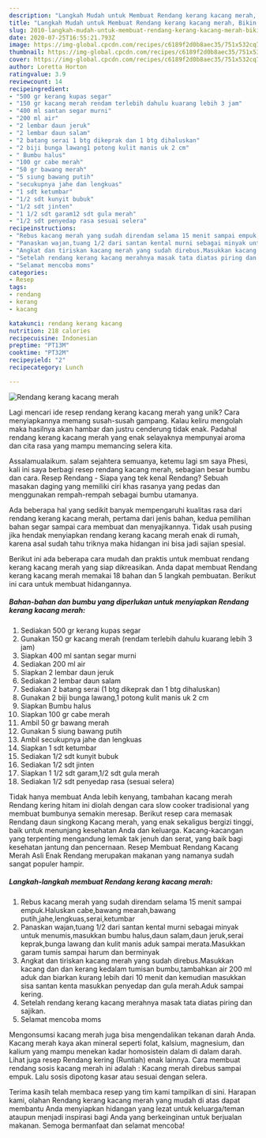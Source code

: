 ```yaml
---
description: "Langkah Mudah untuk Membuat Rendang kerang kacang merah, Bikin Ngiler"
title: "Langkah Mudah untuk Membuat Rendang kerang kacang merah, Bikin Ngiler"
slug: 2010-langkah-mudah-untuk-membuat-rendang-kerang-kacang-merah-bikin-ngiler
date: 2020-07-25T16:55:21.793Z
image: https://img-global.cpcdn.com/recipes/c6189f2d0b8aec35/751x532cq70/rendang-kerang-kacang-merah-foto-resep-utama.jpg
thumbnail: https://img-global.cpcdn.com/recipes/c6189f2d0b8aec35/751x532cq70/rendang-kerang-kacang-merah-foto-resep-utama.jpg
cover: https://img-global.cpcdn.com/recipes/c6189f2d0b8aec35/751x532cq70/rendang-kerang-kacang-merah-foto-resep-utama.jpg
author: Loretta Horton
ratingvalue: 3.9
reviewcount: 14
recipeingredient:
- "500 gr kerang kupas segar"
- "150 gr kacang merah rendam terlebih dahulu kuarang lebih 3 jam"
- "400 ml santan segar murni"
- "200 ml air"
- "2 lembar daun jeruk"
- "2 lembar daun salam"
- "2 batang serai 1 btg dikeprak dan 1 btg dihaluskan"
- "2 biji bunga lawang1 potong kulit manis uk 2 cm"
- " Bumbu halus"
- "100 gr cabe merah"
- "50 gr bawang merah"
- "5 siung bawang putih"
- "secukupnya jahe dan lengkuas"
- "1 sdt ketumbar"
- "1/2 sdt kunyit bubuk"
- "1/2 sdt jinten"
- "1 1/2 sdt garam12 sdt gula merah"
- "1/2 sdt penyedap rasa sesuai selera"
recipeinstructions:
- "Rebus kacang merah yang sudah direndam selama 15 menit sampai empuk.Haluskan cabe,bawang mearah,bawang putih,jahe,lengkuas,serai,ketumbar"
- "Panaskan wajan,tuang 1/2 dari santan kental murni sebagai minyak untuk menumis,masukkan bumbu halus,daun salam,daun jeruk,serai keprak,bunga lawang dan kulit manis aduk sampai merata.Masukkan garam tumis sampai harum dan berminyak"
- "Angkat dan tiriskan kacang merah yang sudah direbus.Masukkan kacang dan dan kerang kedalam tumisan bumbu,tambahkan air 200 ml aduk dan biarkan kurang lebih dari 10 menit dan kemudian masukkan sisa santan kenta masukkan penyedap dan gula merah.Aduk sampai kering."
- "Setelah rendang kerang kacang merahnya masak tata diatas piring dan sajikan."
- "Selamat mencoba moms"
categories:
- Resep
tags:
- rendang
- kerang
- kacang

katakunci: rendang kerang kacang 
nutrition: 218 calories
recipecuisine: Indonesian
preptime: "PT13M"
cooktime: "PT32M"
recipeyield: "2"
recipecategory: Lunch

---
```



![Rendang kerang kacang merah](https://img-global.cpcdn.com/recipes/c6189f2d0b8aec35/751x532cq70/rendang-kerang-kacang-merah-foto-resep-utama.jpg)

Lagi mencari ide resep rendang kerang kacang merah yang unik? Cara menyiapkannya memang susah-susah gampang. Kalau keliru mengolah maka hasilnya akan hambar dan justru cenderung tidak enak. Padahal rendang kerang kacang merah yang enak selayaknya mempunyai aroma dan cita rasa yang mampu memancing selera kita.

Assalamualaikum. salam sejahtera semuanya, ketemu lagi sm saya Phesi, kali ini saya berbagi resep rendang kacang merah, sebagian besar bumbu dan cara. Resep Rendang - Siapa yang tek kenal Rendang? Sebuah masakan daging yang memiliki ciri khas rasanya yang pedas dan menggunakan rempah-rempah sebagai bumbu utamanya.

Ada beberapa hal yang sedikit banyak mempengaruhi kualitas rasa dari rendang kerang kacang merah, pertama dari jenis bahan, kedua pemilihan bahan segar sampai cara membuat dan menyajikannya. Tidak usah pusing jika hendak menyiapkan rendang kerang kacang merah enak di rumah, karena asal sudah tahu triknya maka hidangan ini bisa jadi sajian spesial.


Berikut ini ada beberapa cara mudah dan praktis untuk membuat rendang kerang kacang merah yang siap dikreasikan. Anda dapat membuat Rendang kerang kacang merah memakai 18 bahan dan 5 langkah pembuatan. Berikut ini cara untuk membuat hidangannya.

<!--inarticleads1-->

##### Bahan-bahan dan bumbu yang diperlukan untuk menyiapkan Rendang kerang kacang merah:

1. Sediakan 500 gr kerang kupas segar
1. Gunakan 150 gr kacang merah (rendam terlebih dahulu kuarang lebih 3 jam)
1. Siapkan 400 ml santan segar murni
1. Sediakan 200 ml air
1. Siapkan 2 lembar daun jeruk
1. Sediakan 2 lembar daun salam
1. Sediakan 2 batang serai (1 btg dikeprak dan 1 btg dihaluskan)
1. Gunakan 2 biji bunga lawang,1 potong kulit manis uk 2 cm
1. Siapkan  Bumbu halus
1. Siapkan 100 gr cabe merah
1. Ambil 50 gr bawang merah
1. Gunakan 5 siung bawang putih
1. Ambil secukupnya jahe dan lengkuas
1. Siapkan 1 sdt ketumbar
1. Sediakan 1/2 sdt kunyit bubuk
1. Sediakan 1/2 sdt jinten
1. Siapkan 1 1/2 sdt garam,1/2 sdt gula merah
1. Sediakan 1/2 sdt penyedap rasa (sesuai selera)


Tidak hanya membuat Anda lebih kenyang, tambahan kacang merah Rendang kering hitam ini diolah dengan cara slow cooker tradisional yang membuat bumbunya semakin meresap. Berikut resep cara memasak Rendang daun singkong Kacang merah, yang enak sekaligus bergizi tinggi, baik untuk menunjang kesehatan Anda dan keluarga. Kacang-kacangan yang terpenting mengandung lemak tak jenuh dan serat, yang baik bagi kesehatan jantung dan pencernaan. Resep Membuat Rendang Kacang Merah Asli Enak Rendang merupakan makanan yang namanya sudah sangat populer hampir. 

<!--inarticleads2-->

##### Langkah-langkah membuat Rendang kerang kacang merah:

1. Rebus kacang merah yang sudah direndam selama 15 menit sampai empuk.Haluskan cabe,bawang mearah,bawang putih,jahe,lengkuas,serai,ketumbar
1. Panaskan wajan,tuang 1/2 dari santan kental murni sebagai minyak untuk menumis,masukkan bumbu halus,daun salam,daun jeruk,serai keprak,bunga lawang dan kulit manis aduk sampai merata.Masukkan garam tumis sampai harum dan berminyak
1. Angkat dan tiriskan kacang merah yang sudah direbus.Masukkan kacang dan dan kerang kedalam tumisan bumbu,tambahkan air 200 ml aduk dan biarkan kurang lebih dari 10 menit dan kemudian masukkan sisa santan kenta masukkan penyedap dan gula merah.Aduk sampai kering.
1. Setelah rendang kerang kacang merahnya masak tata diatas piring dan sajikan.
1. Selamat mencoba moms


Mengonsumsi kacang merah juga bisa mengendalikan tekanan darah Anda. Kacang merah kaya akan mineral seperti folat, kalsium, magnesium, dan kalium yang mampu menekan kadar homosistein dalam di dalam darah. Lihat juga resep Rendang kering (Runtiah) enak lainnya. Cara membuat rendang sosis kacang merah ini adalah : Kacang merah direbus sampai empuk. Lalu sosis dipotong kasar atau sesuai dengan selera. 

Terima kasih telah membaca resep yang tim kami tampilkan di sini. Harapan kami, olahan Rendang kerang kacang merah yang mudah di atas dapat membantu Anda menyiapkan hidangan yang lezat untuk keluarga/teman ataupun menjadi inspirasi bagi Anda yang berkeinginan untuk berjualan makanan. Semoga bermanfaat dan selamat mencoba!
